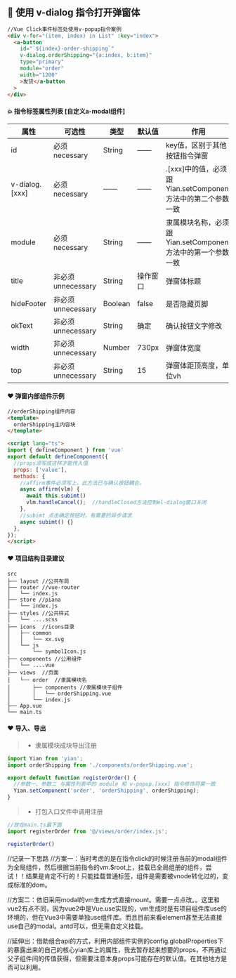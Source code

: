 ## 🐙 使用 v-dialog 指令打开弹窗体

```html
//Vue Click事件标签处使用v-popup指令案例
<div v-for="(item, index) in List" :key="index">
  <a-button
    id="`${index}-order-shipping`"
    v-dialog.orderShipping="{a:index, b:item}"
    type="primary"
    module="order"
    width="1200"
    >发货</a-button
  >
</div>
```
#### 💥 指令标签属性列表 [自定义a-modal组件]

| 属性    |  可选性  |    类型  | 默认值   | 作用     |
|---------|---------|---------|---------|---------|
| id | 必须necessary | String | —— | key值，区别于其他按钮指令弹窗 |
| v-dialog.[xxx] | 必须necessary | —— | —— | .[xxx]中的值，必须跟Yian.setComponent方法中的第二个参数一致 |
| module | 必须necessary | String | —— | 隶属模块名称，必须跟Yian.setComponent方法中的第一个参数一致 |
| title | 非必须unnecessary | String | 操作窗口 | 弹窗体标题 |
| hideFooter | 非必须unnecessary | Boolean | false | 是否隐藏页脚 |
| okText | 非必须unnecessary | String | 确定 | 确认按钮文字修改 |
| width | 非必须unnecessary | Number | 730px | 弹窗体宽度 |
| top | 非必须unnecessary | String | 15 | 弹窗体距顶高度，单位vh |

#### ❤️ 弹窗内部组件示例

```html
//orderShipping组件内容
<template>
  orderShipping主内容块
</template>

<script lang="ts">
import { defineComponent } from 'vue'
export default defineComponent({
  //props须写成这样才能传入值
  props: ['value'],
  methods: {
    //affirm事件必须写上，此方法已与确认按钮耦合。
    async affirm(vlm) {
      await this.subimt()
      vlm.handleCancel();  //handleClosed方法控制el-dialog窗口关闭
    },
    //subimt 点击确定按钮时，有需要的异步请求
    async subimt() {}
  },
});
</script>
```

#### ❤️ 项目结构目录建议
```
src
├── layout //公共布局
├── router //vue-router
│   └── index.js
├── store //piana
│   └── index.js
├── styles //公共样式
│   └── ....scss
├── icons  //icons目录
│   ├── common
│   │   └── xx.svg
│   └── js
│       └── symbolIcon.js
├── components //公用组件
│   └── ....vue
├── views  //页面
│   └── order  //隶属模块名
│       ├── components //隶属模块子组件
│       │   └── orderShipping.vue
│       └── index.js
├── App.vue
└── main.ts
```

#### ❤️ 导入、导出
> - 隶属模块成块导出注册
```typescript
import Yian from 'yian';
import orderShipping from './components/orderShipping.vue';

export default function registerOrder() {
  //参数一、参数二 与属性列表中的 module 和 v-popup.[xxx] 指令修饰符需一致
  Yian.setComponent('order', 'orderShipping', orderShipping);
}
```
> - 打包入口文件中调用注册

```javascript
//放在main.ts最下面
import registerOrder from '@/views/order/index.js';

registerOrder()
```



//记录一下思路
//方案一：当时考虑的是在指令click的时候注册当前的modal组件为全局组件，然后根据当前指令的vm.$root上，挂载已全局组册的组件，尝试！！结果是肯定不行的！只能挂载普通标签，组件是需要被vnode转化过的，变成标准的dom。

//方案二：依旧采用modal的vm生成方式直接mount。需要一点点改。。这里和vue2有点不同，因为vue2中是Vue.use实现的，vm生成时是有项目组件库use的环境的，但在Vue3中需要单独use组件库。而且目前来看element甚至无法直接use自己的modal。antd可以，但无需自定义挂载。

//延伸出：借助组合api的方式，利用内部组件实例的config.globalProperties下的暴露出来的自己的核心yian库上的属性，我去暂存起来想要的props，不再通过父子组件间的传值获得，但需要注意本身props可能存在的默认值。在其他地方是否可以利用。
